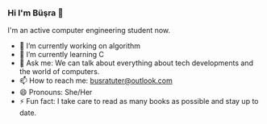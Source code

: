 ### Hi I'm Büşra 👋

I'm an active computer engineering student now.

- 🔭 I’m currently working on algorithm
- 🌱 I’m currently learning C 
- 💬 Ask me: We can talk about everything about tech developments and the world of computers. 
- 📫 How to reach me: busratuter@outlook.com
- 😄 Pronouns: She/Her
- ⚡ Fun fact: I take care to read as many books as possible and stay up to date.
